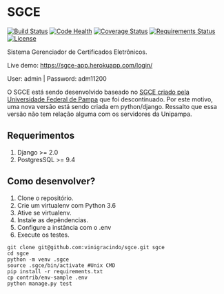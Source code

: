 # SGCE

[![Build Status](https://travis-ci.org/vinigracindo/sgce.svg?branch=develop)](https://travis-ci.org/vinigracindo/sgce.svg?branch=develop)
[![Code Health](https://landscape.io/github/vinigracindo/sgce/develop/landscape.svg?style=flat)](https://landscape.io/github/vinigracindo/sgce/develop)
[![Coverage Status](https://coveralls.io/repos/github/vinigracindo/sgce/badge.svg?branch=develop)](https://coveralls.io/github/vinigracindo/sgce?branch=develop)
[![Requirements Status](https://requires.io/github/vinigracindo/sgce/requirements.svg?branch=develop)](https://requires.io/github/vinigracindo/sgce/requirements/?branch=develop)
[![License](https://img.shields.io/pypi/l/django-treenode.svg)](https://img.shields.io/pypi/l/django-treenode.svg)

Sistema Gerenciador de Certificados Eletrônicos.

Live demo: https://sgce-app.herokuapp.com/login/

User: admin | Password: adm11200


O SGCE está sendo desenvolvido baseado no [SGCE criado pela Universidade Federal de Pampa](https://softwarepublico.gov.br/social/sgce) que foi descontinuado.
Por este motivo, uma nova versão está sendo criada em python/django. Ressalto que essa versão não tem relação alguma com os servidores da
Unipampa.

## Requerimentos
1. Django >= 2.0
2. PostgresSQL >= 9.4

## Como desenvolver?

1. Clone o repositório.
2. Crie um virtualenv com Python 3.6
3. Ative se virtualenv.
4. Instale as depêndencias.
5. Configure a instância com o .env
6. Execute os testes.

```console
git clone git@github.com:vinigracindo/sgce.git sgce
cd sgce
python -m venv .sgce
source .sgce/bin/activate #Unix CMD
pip install -r requirements.txt
cp contrib/env-sample .env
python manage.py test
```